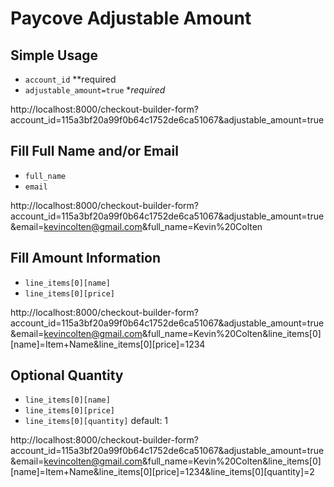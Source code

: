 
# Paycove Adjustable Amount

## Simple Usage
* `account_id` **required
* `adjustable_amount=true` **required* 

http://localhost:8000/checkout-builder-form?account_id=115a3bf20a99f0b64c1752de6ca51067&adjustable_amount=true

## Fill Full Name and/or Email
* `full_name`
* `email`

http://localhost:8000/checkout-builder-form?account_id=115a3bf20a99f0b64c1752de6ca51067&adjustable_amount=true&email=kevincolten@gmail.com&full_name=Kevin%20Colten

## Fill Amount Information

* `line_items[0][name]`
* `line_items[0][price]`

http://localhost:8000/checkout-builder-form?account_id=115a3bf20a99f0b64c1752de6ca51067&adjustable_amount=true&email=kevincolten@gmail.com&full_name=Kevin%20Colten&line_items[0][name]=Item+Name&line_items[0][price]=1234

## Optional Quantity

* `line_items[0][name]`
* `line_items[0][price]`
* `line_items[0][quantity]` default: 1

http://localhost:8000/checkout-builder-form?account_id=115a3bf20a99f0b64c1752de6ca51067&adjustable_amount=true&email=kevincolten@gmail.com&full_name=Kevin%20Colten&line_items[0][name]=Item+Name&line_items[0][price]=1234&line_items[0][quantity]=2
